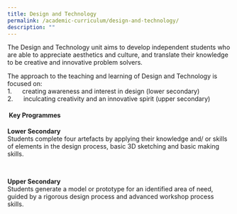 ```yaml
---
title: Design and Technology
permalink: /academic-curriculum/design-and-technology/
description: ""
---
```



The Design and Technology unit aims to develop independent students who are able to appreciate aesthetics and culture, and translate their knowledge to be creative and innovative problem solvers.  
  

The approach to the teaching and learning of Design and Technology is focused on:  
1.      creating awareness and interest in design (lower secondary)  
2.      inculcating creativity and an innovative spirit (upper secondary)

####  Key Programmes  
  

**Lower Secondary**  
Students complete four artefacts by applying their knowledge and/ or skills of elements in the design process, basic 3D sketching and basic making skills. 

<br>

**Upper Secondary**  
Students generate a model or prototype for an identified area of need, guided by a rigorous design process and advanced workshop process skills.